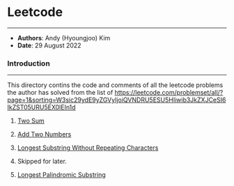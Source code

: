 # Leetcode

---

- **Authors**: Andy (Hyoungjoo) Kim
- **Date**: 29 August 2022

### Introduction

---

This directory contins the code and comments of all the leetcode problems the author has solved from the list of https://leetcode.com/problemset/all/?page=1&sorting=W3sic29ydE9yZGVyIjoiQVNDRU5ESU5HIiwib3JkZXJCeSI6IkZST05URU5EX0lEIn1d 

1. [ Two Sum ](Two-Sum/README.md)

1. [ Add Two Numbers ](Add-Two-Numbers/README.md)

1. [ Longest Substring Without Repeating Characters](Longest-Substring-Without-Repeating-Characters/README.md)

1. Skipped for later.

1. [ Longest Palindromic Substring ](Longest-Palindromic-Substring/README.md)
